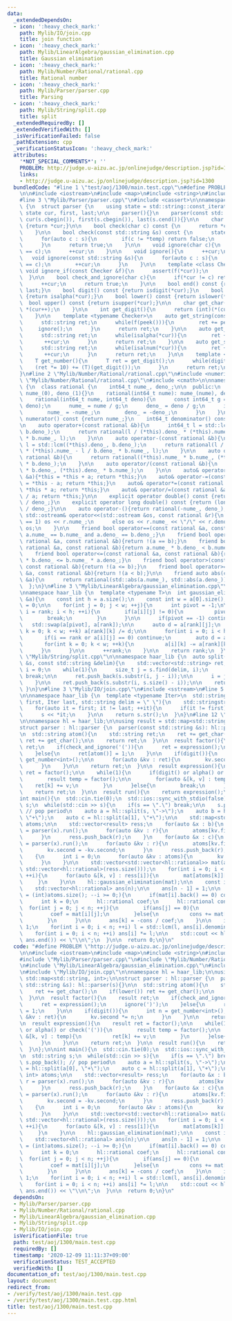 ```yaml
---
data:
  _extendedDependsOn:
  - icon: ':heavy_check_mark:'
    path: Mylib/IO/join.cpp
    title: join function
  - icon: ':heavy_check_mark:'
    path: Mylib/LinearAlgebra/gaussian_elimination.cpp
    title: Gaussian elimination
  - icon: ':heavy_check_mark:'
    path: Mylib/Number/Rational/rational.cpp
    title: Rational number
  - icon: ':heavy_check_mark:'
    path: Mylib/Parser/parser.cpp
    title: Parsing
  - icon: ':heavy_check_mark:'
    path: Mylib/String/split.cpp
    title: split
  _extendedRequiredBy: []
  _extendedVerifiedWith: []
  _isVerificationFailed: false
  _pathExtension: cpp
  _verificationStatusIcon: ':heavy_check_mark:'
  attributes:
    '*NOT_SPECIAL_COMMENTS*': ''
    PROBLEM: http://judge.u-aizu.ac.jp/onlinejudge/description.jsp?id=1300
    links:
    - http://judge.u-aizu.ac.jp/onlinejudge/description.jsp?id=1300
  bundledCode: "#line 1 \"test/aoj/1300/main.test.cpp\"\n#define PROBLEM \"http://judge.u-aizu.ac.jp/onlinejudge/description.jsp?id=1300\"\
    \n\n#include <iostream>\n#include <map>\n#include <string>\n#include <vector>\n\
    #line 3 \"Mylib/Parser/parser.cpp\"\n#include <cassert>\n\nnamespace haar_lib\
    \ {\n  struct parser {\n    using state = std::string::const_iterator;\n\n   \
    \ state cur, first, last;\n\n    parser(){}\n    parser(const std::string &s):\
    \ cur(s.cbegin()), first(s.cbegin()), last(s.cend()){}\n\n    char peek() const\
    \ {return *cur;}\n\n    bool check(char c) const {\n      return *cur == c;\n\
    \    }\n\n    bool check(const std::string &s) const {\n      state temp = cur;\n\
    \      for(auto c : s){\n        if(c != *temp) return false;\n        ++temp;\n\
    \      }\n      return true;\n    }\n\n    void ignore(char c){\n      assert(*cur\
    \ == c);\n      ++cur;\n    }\n\n    void ignore(){\n      ++cur;\n    }\n\n \
    \   void ignore(const std::string &s){\n      for(auto c : s){\n        assert(*cur\
    \ == c);\n        ++cur;\n      }\n    }\n\n    template <class Checker>\n   \
    \ void ignore_if(const Checker &f){\n      assert(f(*cur));\n      ++cur;\n  \
    \  }\n\n    bool check_and_ignore(char c){\n      if(*cur != c) return false;\n\
    \      ++cur;\n      return true;\n    }\n\n    bool end() const {return cur ==\
    \ last;}\n    bool digit() const {return isdigit(*cur);}\n    bool alpha() const\
    \ {return isalpha(*cur);}\n    bool lower() const {return islower(*cur);}\n  \
    \  bool upper() const {return isupper(*cur);}\n\n    char get_char(){\n      return\
    \ *(cur++);\n    }\n\n    int get_digit(){\n      return (int)(*(cur++) - '0');\n\
    \    }\n\n    template <typename Checker>\n    auto get_string(const Checker &f){\n\
    \      std::string ret;\n      while(f(peek())){\n        ret += peek();\n   \
    \     ignore();\n      }\n      return ret;\n    }\n\n    auto get_string_alpha(){\n\
    \      std::string ret;\n      while(isalpha(*cur)){\n        ret += *cur;\n \
    \       ++cur;\n      }\n      return ret;\n    }\n\n    auto get_string_alnum(){\n\
    \      std::string ret;\n      while(isalnum(*cur)){\n        ret += *cur;\n \
    \       ++cur;\n      }\n      return ret;\n    }\n\n    template <typename T>\n\
    \    T get_number(){\n      T ret = get_digit();\n      while(digit()){\n    \
    \    (ret *= 10) += (T)(get_digit());\n      }\n      return ret;\n    }\n  };\n\
    }\n#line 2 \"Mylib/Number/Rational/rational.cpp\"\n#include <numeric>\n#line 4\
    \ \"Mylib/Number/Rational/rational.cpp\"\n#include <cmath>\n\nnamespace haar_lib\
    \ {\n  class rational {\n    int64_t nume_, deno_;\n\n  public:\n    rational():\
    \ nume_(0), deno_(1){}\n    rational(int64_t nume): nume_(nume), deno_(1){}\n\
    \    rational(int64_t nume, int64_t deno){\n      const int64_t g = std::gcd(nume,\
    \ deno);\n      nume_ = nume / g;\n      deno_ = deno / g;\n      if(deno_ < 0){\n\
    \        nume_ = -nume_;\n        deno_ = -deno_;\n      }\n    }\n\n    int64_t\
    \ numerator() const {return nume_;}\n    int64_t denominator() const {return deno_;}\n\
    \n    auto operator+(const rational &b){\n      int64_t l = std::lcm((*this).deno_,\
    \ b.deno_);\n      return rational(l / (*this).deno_ * (*this).nume_ + l / b.deno_\
    \ * b.nume_, l);\n    }\n\n    auto operator-(const rational &b){\n      int64_t\
    \ l = std::lcm((*this).deno_, b.deno_);\n      return rational(l / (*this).deno_\
    \ * (*this).nume_ - l / b.deno_ * b.nume_, l);\n    }\n\n    auto operator*(const\
    \ rational &b){\n      return rational((*this).nume_ * b.nume_, (*this).deno_\
    \ * b.deno_);\n    }\n\n    auto operator/(const rational &b){\n      return rational((*this).nume_\
    \ * b.deno_, (*this).deno_ * b.nume_);\n    }\n\n    auto& operator+=(const rational\
    \ &a){*this = *this + a; return *this;}\n    auto& operator-=(const rational &a){*this\
    \ = *this - a; return *this;}\n    auto& operator*=(const rational &a){*this =\
    \ *this * a; return *this;}\n    auto& operator/=(const rational &a){*this = *this\
    \ / a; return *this;}\n\n    explicit operator double() const {return (double)nume_\
    \ / deno_;}\n    explicit operator long double() const {return (long double)nume_\
    \ / deno_;}\n\n    auto operator-(){return rational(-nume_, deno_);}\n\n    friend\
    \ std::ostream& operator<<(std::ostream &os, const rational &r){\n      if(r.deno_\
    \ == 1) os << r.nume_;\n      else os << r.nume_ << \"/\" << r.deno_;\n      return\
    \ os;\n    }\n\n    friend bool operator==(const rational &a, const rational &b){return\
    \ a.nume_ == b.nume_ and a.deno_ == b.deno_;}\n    friend bool operator!=(const\
    \ rational &a, const rational &b){return !(a == b);}\n    friend bool operator<(const\
    \ rational &a, const rational &b){return a.nume_ * b.deno_ < b.nume_ * a.deno_;}\n\
    \    friend bool operator<=(const rational &a, const rational &b){return a.nume_\
    \ * b.deno_ <= b.nume_ * a.deno_;}\n    friend bool operator>(const rational &a,\
    \ const rational &b){return !(a <= b);}\n    friend bool operator>=(const rational\
    \ &a, const rational &b){return !(a < b);}\n\n    friend auto abs(const rational\
    \ &a){\n      return rational(std::abs(a.nume_), std::abs(a.deno_));\n    }\n\
    \  };\n}\n#line 3 \"Mylib/LinearAlgebra/gaussian_elimination.cpp\"\n#include <utility>\n\
    \nnamespace haar_lib {\n  template <typename T>\n  int gaussian_elimination(std::vector<std::vector<T>>\
    \ &a){\n    const int h = a.size();\n    const int w = a[0].size();\n    int rank\
    \ = 0;\n\n    for(int j = 0; j < w; ++j){\n      int pivot = -1;\n\n      for(int\
    \ i = rank; i < h; ++i){\n        if(a[i][j] != 0){\n          pivot = i;\n  \
    \        break;\n        }\n      }\n\n      if(pivot == -1) continue;\n\n   \
    \   std::swap(a[pivot], a[rank]);\n\n      auto d = a[rank][j];\n      for(int\
    \ k = 0; k < w; ++k) a[rank][k] /= d;\n\n      for(int i = 0; i < h; ++i){\n \
    \       if(i == rank or a[i][j] == 0) continue;\n        auto d = a[i][j];\n \
    \       for(int k = 0; k < w; ++k){\n          a[i][k] -= a[rank][k] * d;\n  \
    \      }\n      }\n\n      ++rank;\n    }\n\n    return rank;\n  }\n}\n#line 4\
    \ \"Mylib/String/split.cpp\"\n\nnamespace haar_lib {\n  auto split(const std::string\
    \ &s, const std::string &delim){\n    std::vector<std::string> ret;\n\n    size_t\
    \ i = 0;\n    while(1){\n      size_t j = s.find(delim, i);\n      if(j == std::string::npos)\
    \ break;\n\n      ret.push_back(s.substr(i, j - i));\n\n      i = j + delim.size();\n\
    \    }\n\n    ret.push_back(s.substr(i, s.size() - i));\n\n    return ret;\n \
    \ }\n}\n#line 3 \"Mylib/IO/join.cpp\"\n#include <sstream>\n#line 5 \"Mylib/IO/join.cpp\"\
    \n\nnamespace haar_lib {\n  template <typename Iter>\n  std::string join(Iter\
    \ first, Iter last, std::string delim = \" \"){\n    std::stringstream s;\n\n\
    \    for(auto it = first; it != last; ++it){\n      if(it != first) s << delim;\n\
    \      s << *it;\n    }\n\n    return s.str();\n  }\n}\n#line 12 \"test/aoj/1300/main.test.cpp\"\
    \n\nnamespace hl = haar_lib;\n\nusing result = std::map<std::string, int>;\n\n\
    struct parser : hl::parser {\n  parser(const std::string &s): hl::parser(s){}\n\
    \n  std::string atom(){\n    std::string ret;\n    ret += get_char();\n    if(lower())\
    \ ret += get_char();\n\n    return ret;\n  }\n\n  result factor(){\n    result\
    \ ret;\n    if(check_and_ignore('(')){\n      ret = expression();\n      ignore(')');\n\
    \    }else{\n      ret[atom()] = 1;\n    }\n\n    if(digit()){\n      int n =\
    \ get_number<int>();\n\n      for(auto &kv : ret){\n        kv.second *= n;\n\
    \      }\n    }\n\n    return ret;\n  }\n\n  result expression(){\n    result\
    \ ret = factor();\n\n    while(1){\n      if(digit() or alpha() or check('(')){\n\
    \        result temp = factor();\n\n        for(auto &[k, v] : temp){\n      \
    \    ret[k] += v;\n        }\n      }else{\n        break;\n      }\n    }\n\n\
    \    return ret;\n  }\n\n  result run(){\n    return expression();\n  }\n};\n\n\
    int main(){\n  std::cin.tie(0);\n  std::ios::sync_with_stdio(false);\n\n  std::string\
    \ s;\n  while(std::cin >> s){\n    if(s == \".\") break;\n\n    s.pop_back();\
    \ // pop period\n    auto a = hl::split(s, \"->\");\n    auto b = hl::split(a[0],\
    \ \"+\");\n    auto c = hl::split(a[1], \"+\");\n\n    std::map<std::string, int>\
    \ atoms;\n\n    std::vector<result> ress;\n    for(auto &x : b){\n      auto r\
    \ = parser(x).run();\n      for(auto &kv : r){\n        atoms[kv.first] = 0;\n\
    \      }\n      ress.push_back(r);\n    }\n    for(auto &x : c){\n      auto r\
    \ = parser(x).run();\n      for(auto &kv : r){\n        atoms[kv.first] = 0;\n\
    \        kv.second = -kv.second;\n      }\n      ress.push_back(r);\n    }\n\n\
    \    {\n      int i = 0;\n      for(auto &kv : atoms){\n        kv.second = i++;\n\
    \      }\n    }\n\n    std::vector<std::vector<hl::rational>> mat(atoms.size(),\
    \ std::vector<hl::rational>(ress.size()));\n    for(int i = 0; i < (int)ress.size();\
    \ ++i){\n      for(auto &[k, v] : ress[i]){\n        mat[atoms[k]][i] = v;\n \
    \     }\n    }\n\n    hl::gaussian_elimination(mat);\n\n    const int n = ress.size();\n\
    \    std::vector<hl::rational> ans(n);\n\n    ans[n - 1] = 1;\n\n    for(int i\
    \ = (int)atoms.size(); --i >= 0;){\n      if(mat[i].back() == 0) continue;\n\n\
    \      int k = 0;\n      hl::rational coef;\n      hl::rational cons;\n\n    \
    \  for(int j = 0; j < n; ++j){\n        if(ans[j] == 0){\n          k = j;\n \
    \         coef = mat[i][j];\n        }else{\n          cons += mat[i][j] * ans[j];\n\
    \        }\n      }\n\n      ans[k] = -cons / coef;\n    }\n\n    int64_t l =\
    \ 1;\n    for(int i = 0; i < n; ++i) l = std::lcm(l, ans[i].denominator());\n\n\
    \    for(int i = 0; i < n; ++i) ans[i] *= l;\n\n    std::cout << hl::join(ans.begin(),\
    \ ans.end()) << \"\\n\";\n  }\n\n  return 0;\n}\n"
  code: "#define PROBLEM \"http://judge.u-aizu.ac.jp/onlinejudge/description.jsp?id=1300\"\
    \n\n#include <iostream>\n#include <map>\n#include <string>\n#include <vector>\n\
    #include \"Mylib/Parser/parser.cpp\"\n#include \"Mylib/Number/Rational/rational.cpp\"\
    \n#include \"Mylib/LinearAlgebra/gaussian_elimination.cpp\"\n#include \"Mylib/String/split.cpp\"\
    \n#include \"Mylib/IO/join.cpp\"\n\nnamespace hl = haar_lib;\n\nusing result =\
    \ std::map<std::string, int>;\n\nstruct parser : hl::parser {\n  parser(const\
    \ std::string &s): hl::parser(s){}\n\n  std::string atom(){\n    std::string ret;\n\
    \    ret += get_char();\n    if(lower()) ret += get_char();\n\n    return ret;\n\
    \  }\n\n  result factor(){\n    result ret;\n    if(check_and_ignore('(')){\n\
    \      ret = expression();\n      ignore(')');\n    }else{\n      ret[atom()]\
    \ = 1;\n    }\n\n    if(digit()){\n      int n = get_number<int>();\n\n      for(auto\
    \ &kv : ret){\n        kv.second *= n;\n      }\n    }\n\n    return ret;\n  }\n\
    \n  result expression(){\n    result ret = factor();\n\n    while(1){\n      if(digit()\
    \ or alpha() or check('(')){\n        result temp = factor();\n\n        for(auto\
    \ &[k, v] : temp){\n          ret[k] += v;\n        }\n      }else{\n        break;\n\
    \      }\n    }\n\n    return ret;\n  }\n\n  result run(){\n    return expression();\n\
    \  }\n};\n\nint main(){\n  std::cin.tie(0);\n  std::ios::sync_with_stdio(false);\n\
    \n  std::string s;\n  while(std::cin >> s){\n    if(s == \".\") break;\n\n   \
    \ s.pop_back(); // pop period\n    auto a = hl::split(s, \"->\");\n    auto b\
    \ = hl::split(a[0], \"+\");\n    auto c = hl::split(a[1], \"+\");\n\n    std::map<std::string,\
    \ int> atoms;\n\n    std::vector<result> ress;\n    for(auto &x : b){\n      auto\
    \ r = parser(x).run();\n      for(auto &kv : r){\n        atoms[kv.first] = 0;\n\
    \      }\n      ress.push_back(r);\n    }\n    for(auto &x : c){\n      auto r\
    \ = parser(x).run();\n      for(auto &kv : r){\n        atoms[kv.first] = 0;\n\
    \        kv.second = -kv.second;\n      }\n      ress.push_back(r);\n    }\n\n\
    \    {\n      int i = 0;\n      for(auto &kv : atoms){\n        kv.second = i++;\n\
    \      }\n    }\n\n    std::vector<std::vector<hl::rational>> mat(atoms.size(),\
    \ std::vector<hl::rational>(ress.size()));\n    for(int i = 0; i < (int)ress.size();\
    \ ++i){\n      for(auto &[k, v] : ress[i]){\n        mat[atoms[k]][i] = v;\n \
    \     }\n    }\n\n    hl::gaussian_elimination(mat);\n\n    const int n = ress.size();\n\
    \    std::vector<hl::rational> ans(n);\n\n    ans[n - 1] = 1;\n\n    for(int i\
    \ = (int)atoms.size(); --i >= 0;){\n      if(mat[i].back() == 0) continue;\n\n\
    \      int k = 0;\n      hl::rational coef;\n      hl::rational cons;\n\n    \
    \  for(int j = 0; j < n; ++j){\n        if(ans[j] == 0){\n          k = j;\n \
    \         coef = mat[i][j];\n        }else{\n          cons += mat[i][j] * ans[j];\n\
    \        }\n      }\n\n      ans[k] = -cons / coef;\n    }\n\n    int64_t l =\
    \ 1;\n    for(int i = 0; i < n; ++i) l = std::lcm(l, ans[i].denominator());\n\n\
    \    for(int i = 0; i < n; ++i) ans[i] *= l;\n\n    std::cout << hl::join(ans.begin(),\
    \ ans.end()) << \"\\n\";\n  }\n\n  return 0;\n}\n"
  dependsOn:
  - Mylib/Parser/parser.cpp
  - Mylib/Number/Rational/rational.cpp
  - Mylib/LinearAlgebra/gaussian_elimination.cpp
  - Mylib/String/split.cpp
  - Mylib/IO/join.cpp
  isVerificationFile: true
  path: test/aoj/1300/main.test.cpp
  requiredBy: []
  timestamp: '2020-12-09 11:11:37+09:00'
  verificationStatus: TEST_ACCEPTED
  verifiedWith: []
documentation_of: test/aoj/1300/main.test.cpp
layout: document
redirect_from:
- /verify/test/aoj/1300/main.test.cpp
- /verify/test/aoj/1300/main.test.cpp.html
title: test/aoj/1300/main.test.cpp
---
```

